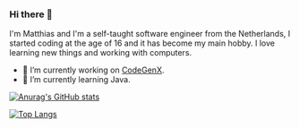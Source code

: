 ### Hi there 👋

I'm Matthias and I'm a self-taught software engineer from the Netherlands, I started coding at the age of 16 and it has become my main hobby. I love learning new things and working with computers.

- 🔭 I’m currently working on [CodeGenX](https://github.com/DeepGenX/CodeGenX).
- 🌱 I’m currently learning Java.

[![Anurag's GitHub stats](https://github-readme-stats.vercel.app/api?username=Matthias1590&theme=dark)](https://github.com/anuraghazra/github-readme-stats)

[![Top Langs](https://github-readme-stats.vercel.app/api/top-langs/?username=Matthias1590&theme=dark)](https://github.com/anuraghazra/github-readme-stats)



<!--
**Matthias1590/Matthias1590** is a ✨ _special_ ✨ repository because its `README.md` (this file) appears on your GitHub profile.

Here are some ideas to get you started:

- 🔭 I’m currently working on ...
- 🌱 I’m currently learning ...
- 👯 I’m looking to collaborate on ...
- 🤔 I’m looking for help with ...
- 💬 Ask me about ...
- 📫 How to reach me: ...
- 😄 Pronouns: ...
- ⚡ Fun fact: ...
-->
